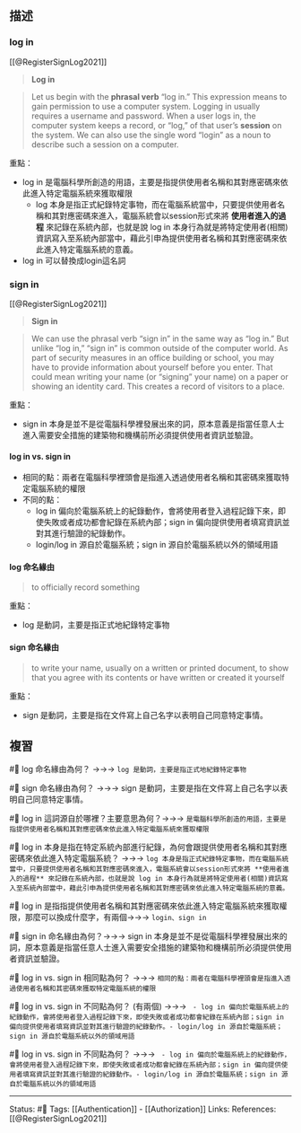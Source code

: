## 描述




### log in
[[@RegisterSignLog2021]]
> **Log in**

> Let us begin with the **phrasal verb** “log in.” This expression means to gain permission to use a computer system. Logging in usually requires a username and password. When a user logs in, the computer system keeps a record, or “log,” of that user’s **session** on the system. We can also use the single word “login” as a noun to describe such a session on a computer.

重點：
- log in 是電腦科學所創造的用語，主要是指提供使用者名稱和其對應密碼來依此進入特定電腦系統來獲取權限
	- log 本身是指正式紀錄特定事物，而在電腦系統當中，只要提供使用者名稱和其對應密碼來進入，電腦系統會以session形式來將 **使用者進入的過程** 來記錄在系統內部，也就是說 log in 本身行為就是將特定使用者(相關)資訊寫入至系統內部當中，藉此引申為提供使用者名稱和其對應密碼來依此進入特定電腦系統的意義。
- log in 可以替換成login這名詞

### sign in
[[@RegisterSignLog2021]]
> **Sign in**

> We can use the phrasal verb “sign in” in the same way as “log in.” But unlike “log in,” “sign in” is common outside of the computer world. As part of security measures in an office building or school, you may have to provide information about yourself before you enter. That could mean writing your name (or “signing” your name) on a paper or showing an identity card. This creates a record of visitors to a place.

重點：
- sign in 本身是並不是從電腦科學裡發展出來的詞，原本意義是指當任意人士進入需要安全措施的建築物和機構前所必須提供使用者資訊並驗證。


#### log in vs. sign in
- 相同的點：兩者在電腦科學裡頭會是指進入透過使用者名稱和其密碼來獲取特定電腦系統的權限
- 不同的點：
	- log in 偏向於電腦系統上的紀錄動作，會將使用者登入過程記錄下來，即使失敗或者成功都會紀錄在系統內部；sign in 偏向提供使用者填寫資訊並對其進行驗證的紀錄動作。
	- login/log in 源自於電腦系統；sign in 源自於電腦系統以外的領域用語

####  log 命名緣由

> to officially record something

重點：
- log 是動詞，主要是指正式地紀錄特定事物

#### sign 命名緣由

> to write your name, usually on a written or printed document, to show that you agree with its contents or have written or created it yourself

重點：
- sign 是動詞，主要是指在文件寫上自己名字以表明自己同意特定事情。



## 複習

#🧠 log 命名緣由為何？ ->->-> `log 是動詞，主要是指正式地紀錄特定事物`
<!--SR:!2023-05-08,30,250-->

#🧠 sign 命名緣由為何？ ->->-> sign 是動詞，主要是指在文件寫上自己名字以表明自己同意特定事情。
<!--SR:!2023-05-12,21,210-->

#🧠 log in 這詞源自於哪裡？主要意思為何？->->-> `是電腦科學所創造的用語，主要是指提供使用者名稱和其對應密碼來依此進入特定電腦系統來獲取權限`
<!--SR:!2023-05-02,24,250-->

#🧠 log in 本身是指在特定系統內部進行紀錄，為何會跟提供使用者名稱和其對應密碼來依此進入特定電腦系統？ ->->-> `log 本身是指正式紀錄特定事物，而在電腦系統當中，只要提供使用者名稱和其對應密碼來進入，電腦系統會以session形式來將 **使用者進入的過程** 來記錄在系統內部，也就是說 log in 本身行為就是將特定使用者(相關)資訊寫入至系統內部當中，藉此引申為提供使用者名稱和其對應密碼來依此進入特定電腦系統的意義。`
<!--SR:!2023-05-08,29,250-->

#🧠 log in 是指指提供使用者名稱和其對應密碼來依此進入特定電腦系統來獲取權限，那麼可以換成什麼字，有兩個->->-> `login、sign in`
<!--SR:!2023-05-04,26,250-->

#🧠 sign in 命名緣由為何？->->-> sign in 本身是並不是從電腦科學裡發展出來的詞，原本意義是指當任意人士進入需要安全措施的建築物和機構前所必須提供使用者資訊並驗證。
<!--SR:!2023-05-02,24,250-->

#🧠 log in vs. sign in 相同點為何？ ->->-> `相同的點：兩者在電腦科學裡頭會是指進入透過使用者名稱和其密碼來獲取特定電腦系統的權限`
<!--SR:!2023-05-06,28,250-->

#🧠 log in vs. sign in 不同點為何？ (有兩個) ->->-> ` - log in 偏向於電腦系統上的紀錄動作，會將使用者登入過程記錄下來，即使失敗或者成功都會紀錄在系統內部；sign in 偏向提供使用者填寫資訊並對其進行驗證的紀錄動作。- login/log in 源自於電腦系統；sign in 源自於電腦系統以外的領域用語`
<!--SR:!2023-04-23,10,210-->

#🧠 log in vs. sign in 不同點為何？ ->->-> ` - log in 偏向於電腦系統上的紀錄動作，會將使用者登入過程記錄下來，即使失敗或者成功都會紀錄在系統內部；sign in 偏向提供使用者填寫資訊並對其進行驗證的紀錄動作。- login/log in 源自於電腦系統；sign in 源自於電腦系統以外的領域用語`





---
Status: #🌱 
Tags:
[[Authentication]] - [[Authorization]]
Links:
References:
[[@RegisterSignLog2021]]
